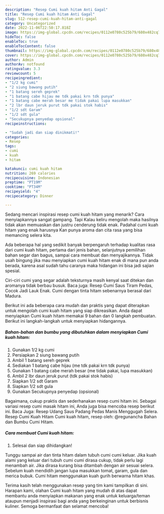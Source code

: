 ```yaml
---
description: "Resep Cumi kuah hitam Anti Gagal"
title: "Resep Cumi kuah hitam Anti Gagal"
slug: 512-resep-cumi-kuah-hitam-anti-gagal
category: Uncategorized
date: 2022-11-06T22:50:17.818Z
image: https://img-global.cpcdn.com/recipes/0112e0780c525b79/680x482cq70/cumi-kuah-hitam-foto-resep-utama.jpg
hideToc: false
enableToc: true
enableTocContent: false
thumbnail: https://img-global.cpcdn.com/recipes/0112e0780c525b79/680x482cq70/cumi-kuah-hitam-foto-resep-utama.jpg
cover: https://img-global.cpcdn.com/recipes/0112e0780c525b79/680x482cq70/cumi-kuah-hitam-foto-resep-utama.jpg
author: Admin
authorAv: notfound
ratingvalue: 3.3
reviewcount: 5
recipeingredient:
- "1/2 kg cumi"
- "2 siung bawang putih"
- "1 batang sereh geprek"
- "1 batang cabe hijau me tdk pakai krn tdk punya"
- "1 batang cabe merah besar me tidak pakai lupa masukkan"
- "2 lbr daun jeruk purut tdk pakai stok habis"
- "1/2 sdt Garam"
- "1/2 sdt gula"
- "Secukupnya penyedap opsional"
recipeinstructions:

- "Sudah jadi dan siap dinikmati!"
categories:
- Resep
tags:
- cumi
- kuah
- hitam

katakunci: cumi kuah hitam 
nutrition: 269 calories
recipecuisine: Indonesian
preptime: "PT19M"
cooktime: "PT34M"
recipeyield: "4"
recipecategory: Dinner

---
```



Sedang mencari inspirasi resep cumi kuah hitam yang menarik? Cara menyiapkannya sangat gampang. Tapi Kalau keliru mengolah maka hasilnya tidak akan memuaskan dan justru cenderung tidak enak. Padahal cumi kuah hitam yang enak harusnya Kan punya aroma dan cita rasa yang bisa memancing selera kita.


Ada beberapa hal yang sedikit banyak berpengaruh terhadap kualitas rasa dari cumi kuah hitam, pertama dari jenis bahan, selanjutnya pemilihan bahan segar dan bagus, sampai cara membuat dan menyajikannya. Tidak usah bingung jika mau menyiapkan cumi kuah hitam enak di mana pun anda berada, karena asal sudah tahu caranya maka hidangan ini bisa jadi sajian spesial.

Ciri-ciri cumi yang segar adalah teksturnya masih kenyal saat ditekan dan aromanya tidak berbau busuk. Baca juga: Resep Cumi Saus Tiram Pedas, Cocok Jadi Lauk Enak. Cumi dengan tinta hitam sebenarnya berasal dari Madura.


Berikut ini ada beberapa cara mudah dan praktis yang dapat diterapkan untuk mengolah cumi kuah hitam yang siap dikreasikan. Anda dapat menyiapkan Cumi kuah hitam memakai 9 bahan dan 0 langkah pembuatan. Berikut ini langkah-langkah untuk menyiapkan hidangannya.

<!--inarticleads1-->

##### Bahan-bahan dan bumbu yang dibutuhkan dalam menyiapkan Cumi kuah hitam:

1. Gunakan 1/2 kg cumi
1. Persiapkan 2 siung bawang putih
1. Ambil 1 batang sereh geprek
1. Sediakan 1 batang cabe hijau (me tdk pakai krn tdk punya)
1. Gunakan 1 batang cabe merah besar (me tidak pakai, lupa masukkan)
1. Ambil 2 lbr daun jeruk purut (tdk pakai stok habis)
1. Siapkan 1/2 sdt Garam
1. Siapkan 1/2 sdt gula
1. Gunakan Secukupnya penyedap (opsional)


Bagaimana, cukup praktis dan sederhanakan resep cumi hitam ini. Sebagai variasi resep cumi masak hitam ini, Anda juga bisa mencoba resep berikut ini. Baca Juga: Resep Udang Saus Padang Pedas Manis Menggugah Selera. Resep Cumi Kuah Hitam Cumi kuah hitam, resep oleh: @regunancha Bahan dan Bumbu Cumi Hitam. 

<!--inarticleads2-->

##### Cara membuat Cumi kuah hitam:


1. Selesai dan siap dihidangkan!

Tunggu sampai air dan tinta hitam dalam tubuh cumi cumi keluar. Jika kuah alami yang keluar dari tubuh cumi cumi dirasa cukup, tidak perlu lagi menambah air. Jika dirasa kurang bisa ditambah dengan air sesuai selera. Sebelum kuah mendidih jangan lupa masukkan tomat, garam, gula dan merica bubuk. Cumi hitam menggunakan kuah gurih berwarna hitam khas. 

Terima kasih telah menggunakan resep yang tim kami tampilkan di sini. Harapan kami, olahan Cumi kuah hitam yang mudah di atas dapat membantu anda menyiapkan makanan yang enak untuk keluarga/teman ataupun menjadi inspirasi bagi anda yang berkeinginan untuk berbisnis kuliner. Semoga bermanfaat dan selamat mencoba!
